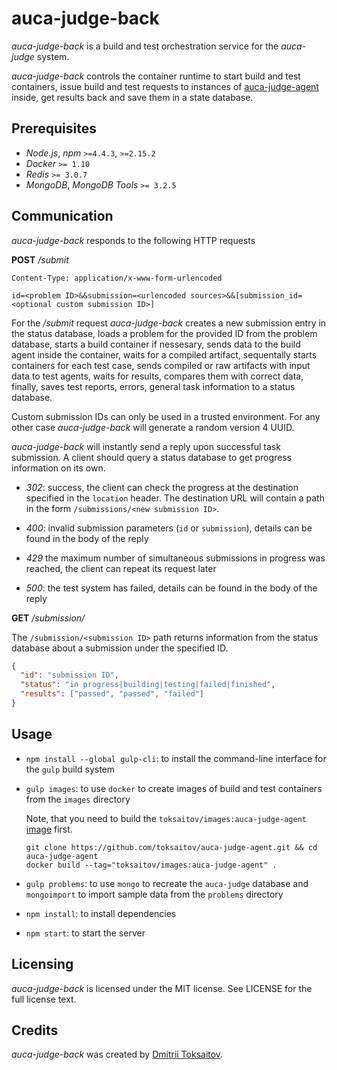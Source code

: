 auca-judge-back
===============

*auca-judge-back* is a build and test orchestration service for the *auca-judge*
system.

*auca-judge-back* controls the container runtime to start build and test
containers, issue build and test requests to instances of
[auca-judge-agent](https://github.com/toksaitov/auca-judge-agent)
inside, get results back and save them in a state database.

## Prerequisites

* *Node.js*, *npm* `>=4.4.3`, `>=2.15.2`
* *Docker* `>= 1.10`
* *Redis* `>= 3.0.7`
* *MongoDB*, *MongoDB Tools* `>= 3.2.5`

## Communication

*auca-judge-back* responds to the following HTTP requests

**POST** */submit*

```http
Content-Type: application/x-www-form-urlencoded

id=<problem ID>&&submission=<urlencoded sources>&&[submission_id=<optional custom submission ID>]
```

For the */submit* request *auca-judge-back* creates a new submission entry in
the status database, loads a problem for the provided ID from the problem
database, starts a build container if nessesary, sends data to the build agent
inside the container, waits for a compiled artifact, sequentally starts
containers for each test case, sends compiled or raw artifacts with input data
to test agents, waits for results, compares them with correct data, finally,
saves test reports, errors, general task information to a status database.

Custom submission IDs can only be used in a trusted environment. For any other
case *auca-judge-back* will generate a random version 4 UUID.

*auca-judge-back* will instantly send a reply upon successful task submission.
A client should query a status database to get progress information on its own.

* *302*: success, the client can check the progress at the destination specified
  in the `location` header. The destination URL will contain a path in the form
  `/submissions/<new submission ID>`.

* *400*: invalid submission parameters (`id` or `submission`), details can be
  found in the body of the reply

* *429* the maximum number of simultaneous submissions in progress was reached,
  the client can repeat its request later

* *500*: the test system has failed, details can be found in the body of the
  reply

**GET** */submission/<submission ID>*

The `/submission/<submission ID>` path returns information from the status
database about a submission under the specified ID.

```json
{
  "id": "submission ID",
  "status": "in progress|building|testing|failed|finished",
  "results": ["passed", "passed", "failed"]
}
```

## Usage

* `npm install --global gulp-cli`: to install the command-line interface for the
  `gulp` build system

* `gulp images`: to use `docker` to create images of build and test containers
  from the `images` directory

  Note, that you need to build the `toksaitov/images:auca-judge-agent`
  [image](https://github.com/toksaitov/auca-judge-agent) first.

      git clone https://github.com/toksaitov/auca-judge-agent.git && cd auca-judge-agent
      docker build --tag="toksaitov/images:auca-judge-agent" .

* `gulp problems`: to use `mongo` to recreate the `auca-judge` database and
  `mongoimport` to import sample data from the `problems` directory

* `npm install`: to install dependencies

* `npm start`: to start the server

## Licensing

*auca-judge-back* is licensed under the MIT license. See LICENSE for the full
license text.

## Credits

*auca-judge-back* was created by [Dmitrii Toksaitov](https://github.com/toksaitov).
